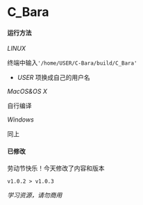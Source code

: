 # C_Bara

#### 运行方法

*LINUX*

终端中输入`'/home/USER/C-Bara/build/C_Bara'`

* *USER* 项换成自己的用户名

*MacOS&OS X*

自行编译

*Windows*

同上

#### 已修改

劳动节快乐！今天修改了内容和版本

``` Plain text
v1.0.2 > v1.0.3 
```

*学习资源，请勿商用*
